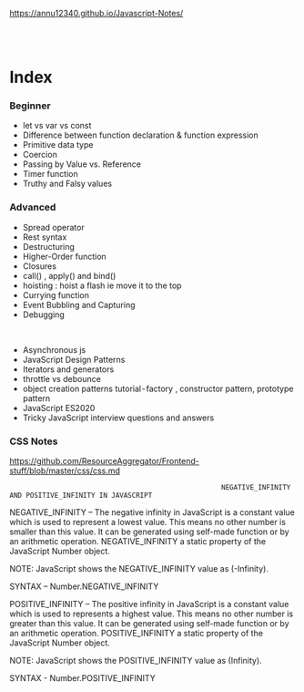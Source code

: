 https://annu12340.github.io/Javascript-Notes/

<br/><br/>

# Index

### Beginner

- let vs var vs const
- Difference between function declaration & function expression
- Primitive data type
- Coercion
- Passing by Value vs. Reference
- Timer function
- Truthy and Falsy values

### Advanced

- Spread operator
- Rest syntax
- Destructuring
- Higher-Order function
- Closures
- call() , apply() and bind()
- hoisting : hoist a flash ie move it to the top
- Currying function
- Event Bubbling and Capturing
- Debugging

<br/>

- Asynchronous js
- JavaScript Design Patterns
- Iterators and generators
- throttle vs debounce
- object creation patterns tutorial - factory , constructor pattern, prototype pattern
- JavaScript ES2020
- Tricky JavaScript interview questions and answers

### CSS Notes

https://github.com/ResourceAggregator/Frontend-stuff/blob/master/css/css.md




                                                        NEGATIVE_INFINITY AND POSITIVE_INFINITY IN JAVASCRIPT 

NEGATIVE_INFINITY – 
The negative infinity in JavaScript is a constant value which is used to represent a lowest value. 
This means no other number is smaller than this value. 
It can be generated using self-made function or by an arithmetic operation. 
NEGATIVE_INFINITY a static property of the JavaScript Number object.

NOTE: JavaScript shows the NEGATIVE_INFINITY value as (-Infinity).

SYNTAX – Number.NEGATIVE_INFINITY

POSITIVE_INFINITY – 
The positive infinity in JavaScript is a constant value which is used to represents a highest value. 
This means no other number is greater than this value. 
It can be generated using self-made function or by an arithmetic operation. 
POSITIVE_INFINITY a static property of the JavaScript Number object.

NOTE: JavaScript shows the POSITIVE_INFINITY value as (Infinity).

SYNTAX - Number.POSITIVE_INFINITY
